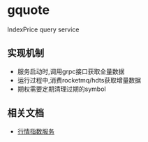 # gquote

IndexPrice query service

## 实现机制

- 服务启动时,调用grpc接口获取全量数据
- 运行过程中,消费rocketmq/hdts获取增量数据
- 期权需要定期清理过期的symbol

## 相关文档

- [行情指数服务](https://uponly.larksuite.com/wiki/wikushDigxqUx0D5bQRf4ThuYhI)
